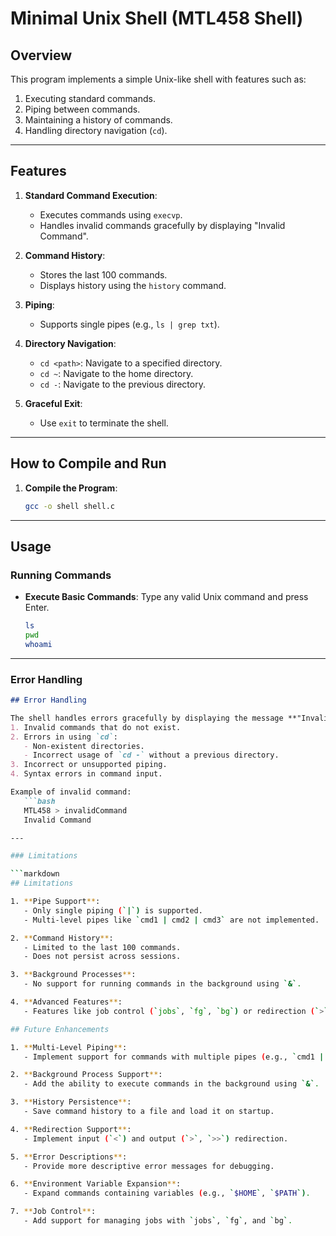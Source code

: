 # Minimal Unix Shell (MTL458 Shell)

## Overview
This program implements a simple Unix-like shell with features such as:
1. Executing standard commands.
2. Piping between commands.
3. Maintaining a history of commands.
4. Handling directory navigation (`cd`).

---

## Features
1. **Standard Command Execution**:
   - Executes commands using `execvp`.
   - Handles invalid commands gracefully by displaying "Invalid Command".

2. **Command History**:
   - Stores the last 100 commands.
   - Displays history using the `history` command.

3. **Piping**:
   - Supports single pipes (e.g., `ls | grep txt`).

4. **Directory Navigation**:
   - `cd <path>`: Navigate to a specified directory.
   - `cd ~`: Navigate to the home directory.
   - `cd -`: Navigate to the previous directory.

5. **Graceful Exit**:
   - Use `exit` to terminate the shell.

---

## How to Compile and Run
1. **Compile the Program**:
   ```bash
   gcc -o shell shell.c

---

## Usage

### Running Commands
- **Execute Basic Commands**:
  Type any valid Unix command and press Enter.
  ```bash
  ls
  pwd
  whoami

---

### Error Handling

```markdown
## Error Handling

The shell handles errors gracefully by displaying the message **"Invalid Command"** in the following scenarios:
1. Invalid commands that do not exist.
2. Errors in using `cd`:
   - Non-existent directories.
   - Incorrect usage of `cd -` without a previous directory.
3. Incorrect or unsupported piping.
4. Syntax errors in command input.

Example of invalid command:
   ```bash
   MTL458 > invalidCommand
   Invalid Command

---

### Limitations

```markdown
## Limitations

1. **Pipe Support**:
   - Only single piping (`|`) is supported.
   - Multi-level pipes like `cmd1 | cmd2 | cmd3` are not implemented.

2. **Command History**:
   - Limited to the last 100 commands.
   - Does not persist across sessions.

3. **Background Processes**:
   - No support for running commands in the background using `&`.

4. **Advanced Features**:
   - Features like job control (`jobs`, `fg`, `bg`) or redirection (`>`, `<`, `>>`) are not supported.

## Future Enhancements

1. **Multi-Level Piping**:
   - Implement support for commands with multiple pipes (e.g., `cmd1 | cmd2 | cmd3`).

2. **Background Process Support**:
   - Add the ability to execute commands in the background using `&`.

3. **History Persistence**:
   - Save command history to a file and load it on startup.

4. **Redirection Support**:
   - Implement input (`<`) and output (`>`, `>>`) redirection.

5. **Error Descriptions**:
   - Provide more descriptive error messages for debugging.

6. **Environment Variable Expansion**:
   - Expand commands containing variables (e.g., `$HOME`, `$PATH`).

7. **Job Control**:
   - Add support for managing jobs with `jobs`, `fg`, and `bg`.